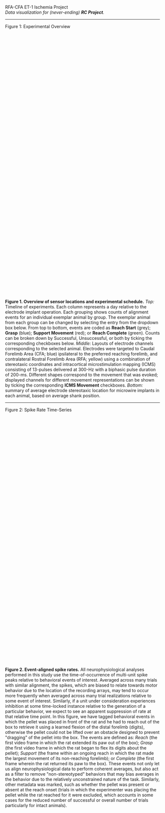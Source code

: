 RFA-CFA ET-1 Ischemia Project  
_Data visualization for (never-ending) **RC Project**._  

---

Figure 1: Experimental Overview  
  
<script type='text/javascript' src='https://prod-useast-a.online.tableau.com/javascripts/api/viz_v1.js'></script><div class='tableauPlaceholder' style='width: 800px; height: 850px;'><object class='tableauViz' width='800' height='850' style='display:none;'><param name='host_url' value='https%3A%2F%2Fprod-useast-a.online.tableau.com%2F' /> <param name='embed_code_version' value='3' /> <param name='site_root' value='&#47;t&#47;cplkumc' /><param name='name' value='RC-Project&#47;Fig_1-ExperimentOverview' /><param name='tabs' value='no' /><param name='toolbar' value='no' /><param name='showAppBanner' value='false' /><param name='display_spinner' value='no' /></object></div>
**Figure 1. Overview of sensor locations and experimental schedule.** _Top:_ Timeline of experiments. Each column represents a day relative to the electrode implant operation. Each grouping shows counts of alignment events for an individual exemplar animal by group. The exemplar animal from each group can be changed by selecting the entry from the dropdown box below. From top to bottom, events are coded as **Reach Start** (grey); **Grasp** (blue); **Support Movement** (red); or **Reach Complete** (green). Counts can be broken down by Successful, Unsuccessful, or both by ticking the corresponding checkboxes below. _Middle:_ Layouts of electrode channels corresponding to the selected animal. Electrodes were targeted to Caudal Forelimb Area (CFA; blue) ipsilateral to the preferred reaching forelimb, and contralateral Rostral Forelimb Area (RFA; yellow) using a combination of stereotaxic coordinates and intracortical microstimulation mapping (ICMS) consisting of 13-pulses delivered at 300-Hz with a biphasic pulse duration of 200-ms. Different shapes correspond to the movement that was evoked; displayed channels for different movement representations can be shown by ticking the corresponding **ICMS Movement** checkboxes. _Bottom:_ summary of average electrode stereotaxic location for microwire implants in each animal, based on average shank position.  

---  
  
Figure 2: Spike Rate Time-Series  
  
<script type='text/javascript' src='https://github.com/m053m716/RC-Data/blob/master/viz_v1.js'></script><div class='tableauPlaceholder' style='width: 800px; height: 800px;'><object class='tableauViz' width='800' height='800' style='display:none;'><param name='host_url' value='https%3A%2F%2Fprod-useast-a.online.tableau.com%2F' /> <param name='embed_code_version' value='3' /> <param name='site_root' value='&#47;t&#47;cplkumc' /><param name='name' value='RC-Project&#47;Fig_2-SpikeRateSeries' /><param name='tabs' value='no' /><param name='toolbar' value='no' /><param name='showAppBanner' value='false' /></object></div>
**Figure 2. Event-aligned spike rates.** All neurophysiological analyses performed in this study use the time-of-occurrence of multi-unit spike peaks relative to behavioral events of interest. Averaged across many trials with similar alignment, the spikes, which are biased to relate towards motor behavior due to the location of the recording arrays, may tend to occur more frequently when averaged across many trial realizations relative to some event of interest. Similarly, if a unit under consideration experiences inhibition at some time-locked instance relative to the generation of a particular behavior, we expect to see an apparent suppression of rate at that relative time point. In this figure, we have tagged behavioral events in which the pellet was placed in front of the rat and he had to reach out of the box to retrieve it using a learned flexion of the distal forelimb (digits), otherwise the pellet could not be lifted over an obstacle designed to prevent "dragging" of the pellet into the box. The events are defined as: _Reach_ (the first video frame in which the rat extended its paw out of the box); _Grasp_ (the first video frame in which the rat began to flex its digits about the pellet); _Support_ (the frame within an ongoing reach in which the rat made the largest movement of its non-reaching forelimb); or _Complete_ (the first frame wherein the rat returned its paw to the box). These events not only let us align neurophysiological data to perform coherent averages, but also act as a filter to remove "non-stereotyped" behaviors that may bias averages in the behavior due to the relatively unconstrained nature of the task. Similarly, other metadata was marked, such as whether the pellet was present or absent at the reach onset (trials in which the experimenter was placing the pellet while the rat reached for it were excluded, which accounts in some cases for the reduced number of successful or overall number of trials particularly for intact animals).  
